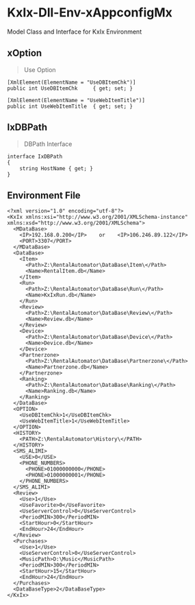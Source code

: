 # KxIx-Dll-Env-xAppconfigMx
Model Class and Interface for KxIx Environment

## xOption
>Use Option

    [XmlElement(ElementName = "UseDBItemChk")]
    public int UseDBItemChk     { get; set; }

    [XmlElement(ElementName = "UseWebItemTitle")]
    public int UseWebItemTitle  { get; set; }

## IxDBPath
>DBPath Interface

    interface IxDBPath
    {
        string HostName { get; }
    }

## Environment File

    <?xml version="1.0" encoding="utf-8"?>
    <KxIx xmlns:xsi="http://www.w3.org/2001/XMLSchema-instance" xmlns:xsd="http://www.w3.org/2001/XMLSchema">
      <MDataBase>
        <IP>192.168.0.200</IP>    or    <IP>106.246.89.122</IP>
        <PORT>3307</PORT>
      </MDataBase>
      <DataBase>
        <Item>
          <Path>Z:\RentalAutomator\DataBase\Item\</Path>
          <Name>RentalItem.db</Name>
        </Item>
        <Run>
          <Path>Z:\RentalAutomator\DataBase\Run\</Path>
          <Name>KxIxRun.db</Name>
        </Run>
        <Review>
          <Path>Z:\RentalAutomator\DataBase\Review\</Path>
          <Name>Review.db</Name>
        </Review>
        <Device>
          <Path>Z:\RentalAutomator\DataBase\Device\</Path>
          <Name>Device.db</Name>
        </Device>
        <Partnerzone>
          <Path>Z:\RentalAutomator\DataBase\Partnerzone\</Path>
          <Name>Partnerzone.db</Name>
        </Partnerzone>
        <Ranking>
          <Path>Z:\RentalAutomator\DataBase\Ranking\</Path>
          <Name>Ranking.db</Name>
        </Ranking>
      </DataBase>
      <OPTION>
        <UseDBItemChk>1</UseDBItemChk>
        <UseWebItemTitle>1</UseWebItemTitle>
      </OPTION>
      <HISTORY>
        <PATH>Z:\RentalAutomator\History\</PATH>
      </HISTORY>
      <SMS_ALIMI>
        <USE>0</USE>
        <PHONE_NUMBERS>
          <PHONE>01000000000</PHONE>
          <PHONE>01000000001</PHONE>
        </PHONE_NUMBERS>
      </SMS_ALIMI>
      <Review>
        <Use>1</Use>
        <UseFavorite>0</UseFavorite>
        <UseServerControl>0</UseServerControl>
        <PeriodMIN>300</PeriodMIN>
        <StartHour>0</StartHour>
        <EndHour>24</EndHour>
      </Review>
      <Purchases>
        <Use>1</Use>
        <UseServerControl>0</UseServerControl>
        <MusicPath>D:\Music</MusicPath>
        <PeriodMIN>300</PeriodMIN>
        <StartHour>15</StartHour>
        <EndHour>24</EndHour>
      </Purchases>
      <DataBaseType>2</DataBaseType>
    </KxIx>
